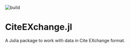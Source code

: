 ![build](https://github.com/cite-architecture/CiteEXchange.jl/actions/workflows/Documentation.yml/badge.svg)


# CiteEXchange.jl


A Julia package to work with data in Cite EXchange format.
